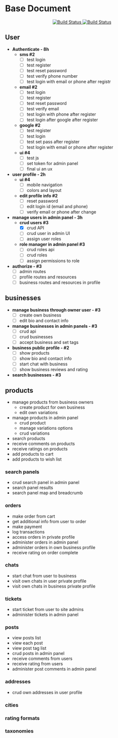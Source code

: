 
# Base Document

<p align="center">
<a href="https://travis-ci.org/akbarjimi/base">
    <img src="https://travis-ci.org/akbarjimi/base.svg?branch=develop" alt="Build Status">
</a>
<a href="https://github.styleci.io/repos/159455014">
    <img src="https://github.styleci.io/repos/159455014/shield??style=plastic&branch=develop" alt="Build Status">
</a>
</p>


## User
- **Authenticate - 8h**
    -   **sms #2**
	    - [ ] test login
	    - [ ] test register
	    - [ ] test reset password
	    - [ ] test verify phone number
	    - [ ] test login with email or phone after registr
    - **email #2**
	    - [ ] test login
	    - [ ] test register
	    - [ ] test reset password
	    - [ ] test verify email
	    - [ ] test login with phone after register
	    - [ ] test login after google after register
    - **google #2**
	    - [ ] test register
	    - [ ] test login
	    - [ ] test set pass after register
	    - [ ] test login with email or phone after register
    - **ui #4**
	    - [ ] test js
	    - [ ] set token for admin panel
	    - [ ] final ui an ux
- **user profile - 2h**
    - **ui #4**
	    - [ ] mobile navigation
	    - [ ] colors and layout
    - **edit profile info #2**
	    - [ ] reset password
	    - [ ] edit login id (email and phone)
	    - [ ] verify email or phone after change
- **manage users in admin panel - 3h**
	- **crud users #3**
	    - [x]  crud API
	    - [ ] crud user in admin UI
	    - [ ] assign user roles
	- **role manager in admin panel #3**
	    - [ ] crud roles api
	    - [ ] crud roles
	    - [ ] assign permissions to role
- **authorize - #3**
    - [ ] admin routes
    - [ ] profile routes and resources
    - [ ] business routes and resources in profile

## businesses
- **manage business through owner user - #3**
    - [ ] create own business
    - [ ] edit bio and contact info
- **manage businesses in admin panels - #3**
	- [ ] crud api 
	- [ ] crud businesses
	- [ ] accept business and set tags
- **business public profile - #2**
	- [ ] show products
	- [ ] show bio and contact info
	- [ ] start chat with business
	- [ ] show business reviews and rating
- **search businesses - #3**

## products
- manage products from business owners
    - create product for own business
    - edit own variations
- manage products in admin panel
    - crud product
    - manage variations options
    - crud variations
- search products
- receive comments on products
- receive ratings on products
- add products to cart
- add products to wish list
    
### search panels
- crud search panel in admin panel
- search panel results
- search panel map and breadcrumb
    
### orders
- make order from cart
- get additional info from user to order
- make payment
- log transactions
- access orders in private profile
- administer orders in admin panel
- administer orders in own business profile
- receive rating on order complete

### chats
 - start chat from user to business
 - visit own chats in user private profile
 - visit own chats in business private profile
     
### tickets
- start ticket from user to site admins
- administer tickets in admin panel
    
### posts
- view posts list
- view each post
- view post tag list
- crud posts in admin panel
- receive comments from users
- receive rating from users
- administer post comments in admin panel

### addresses
- crud own addresses in user profile

### cities

### rating formats

### taxonomies
